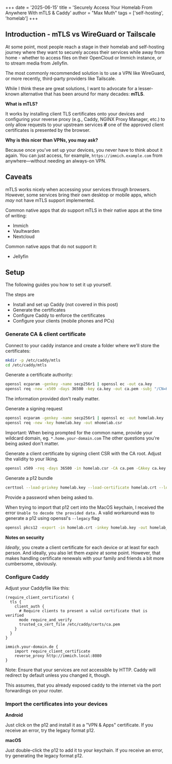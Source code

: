 +++
date = '2025-06-15'
title = 'Securely Access Your Homelab From Anywhere With mTLS & Caddy'
author = "Max Muth"
tags = ['self-hosting', 'homelab']
+++

## Introduction - mTLS vs WireGuard or Tailscale

At some point, most people reach a stage in their homelab and self-hosting journey where they want to securely access their services while away from home - whether to access files on their OpenCloud or Immich instance, or to stream media from Jellyfin.

The most commonly recommended solution is to use a VPN like WireGuard, or more recently, third-party providers like Tailscale.

While I think these are great solutions, I want to advocate for a lesser-known alternative that has been around for many decades: **mTLS**.

**What is mTLS?**

It works by installing client TLS certificates onto your devices and configuring your reverse proxy (e.g., Caddy, NGINX Proxy Manager, etc.) to only allow requests to your upstream services **if** one of the approved client certificates is presented by the browser.

**Why is this nicer than VPNs, you may ask?**

Because once you've set up your devices, you never have to think about it again. You can just access, for example, `https://immich.example.com` from anywhere—without needing an always-on VPN.

## Caveats

mTLS works nicely when accessing your services through browsers. However, some services bring their own desktop or mobile apps, which _may_ not have mTLS support implemented.

Common native apps that _do_ support mTLS in their native apps at the time of writing:

- Immich
- Vaultwarden
- Nextcloud

Common native apps that do not support it:

- Jellyfin

## Setup

The following guides you how to set it up yourself.

The steps are

- Install and set up Caddy (not covered in this post)
- Generate the certificates
- Configure Caddy to enforce the certificates
- Configure your clients (mobile phones and PCs)

### Generate CA & client certificate

Connect to your caddy instance and create a folder where we'll store the certificates:

```bash
mkdir -p /etc/caddy/mtls
cd /etc/caddy/mtls
```

Generate a certificate authority:

```bash
openssl ecparam -genkey -name secp256r1 | openssl ec -out ca.key
openssl req -new -x509 -days 36500 -key ca.key -out ca.pem -subj "/CN=HomeLab Wildcard CA"
```

The information provided don't really matter.

Generate a signing request

```bash
openssl ecparam -genkey -name secp256r1 | openssl ec -out homelab.key
openssl req -new -key homelab.key -out mhomelab.csr
```

Important: When being prompted for the common name, provide your wildcard domain, eg. `*.home.your-domain.com`
The other questions you're being asked don't matter.

Generate a client certificate by signing client CSR with the CA root. Adjust the validity to your liking.

```bash
openssl x509 -req -days 36500 -in homelab.csr -CA ca.pem -CAkey ca.key -out homelab.crt
```

Generate a p12 bundle

```bash
certtool --load-privkey homelab.key --load-certificate homelab.crt --load-ca-certificate ca.pem --to-p12 --outder --outfile homelab.p12 --p12-name "homelab" --hash SHA1
```

Provide a password when being asked to.

When trying to import that p12 cert into the MacOS keychain, I received the error `Unable to decode the provided data.`
A valid workaround was to generate a p12 using openssl's `--legacy` flag

```bash
openssl pkcs12 -export -in homelab.crt -inkey homelab.key -out homelab_legacy_format.p12 -legacy
```

**Notes on security**

_Ideally_, you create a client certificate for each device or at least for each person. And ideally, you also let them _expire_ at some point. However, that makes handling certificate renewals with your family and friends a bit more cumbersome, obviously.

### Configure Caddy

Adjust your Caddyfile like this:

```
(require_client_certificate) {
  tls {
    client_auth {
      # Require clients to present a valid certificate that is verified
      mode require_and_verify
      trusted_ca_cert_file /etc/caddy/certs/ca.pem
    }
  }
}

immich.your-domain.de {
	import require_client_certificate
	reverse_proxy http://immich.local:8080
}
```

Note: Ensure that your services are _not_ accessible by HTTP. Caddy will redirect by default unless you changed it, though.

This assumes, that you already exposed caddy to the internet via the port forwardings on your router.

### Import the certificates into your devices

**Android**

Just click on the p12 and install it as a "VPN & Apps" certificate. If you receive an error, try the legacy format p12.

**macOS**

Just double-click the p12 to add it to your keychain. If you receive an error, try generating the legacy format p12.
